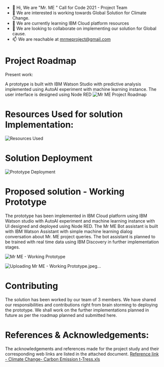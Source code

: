 - 👋 Hi, We are "Mr. ME " Call for Code 2021 - Project Team
- 👀 We are interested is working towards Global Solution for Climate Change.
- 🌱 We are currently learning IBM Cloud platform resources
- 💞️ We are looking to collaborate on implementing our solution for Global cause.
- 📫 We are reachable at mrmeproject@gmail.com

# Project Roadmap
Present work:

A prototype is built with IBM Watson Studio with predictive analysis implemented using AutoAI experiment with machine learning instance. The user interface is designed using Node RED 
![Mr ME Project Roadmap](https://user-images.githubusercontent.com/87765430/127703415-ab03239c-a3e1-4ecf-b974-9cd55e36add2.jpeg)

# Resources Used for solution Implementation:
![Resources Used](https://user-images.githubusercontent.com/87765430/127706777-a15b5365-38df-4596-a4d3-6322fc6b9b43.png)

# Solution Deployment
![Prototype Deployment](https://user-images.githubusercontent.com/87765430/127706519-f97c5a5d-7b87-4629-a8e6-d50930914d4f.png)

# Proposed solution - Working Prototype
The prototype has been implemented in IBM Cloud platform using IBM Watson studio with AutoAI experiment and machine learning instance with UI designed and deployed using Node RED. The Mr ME Bot assistant is built with IBM Watson Assistant with simple machine learning dialog conversation about Mr. ME project queries. The bot assistant is planned to be trained with real time data using IBM Discovery in further implementation stages.

![Mr ME - Working Prototype](https://user-images.githubusercontent.com/87765430/127702824-bb289bb2-0bc6-4a60-bfbb-023a09229287.jpeg)

![Uploading Mr ME - Working Prototype.jpeg…]()

# Contributing
The solution has been worked by our team of 3 members. We have shared our responsibilities and contributions right from brain storming to deploying the prototype. We shall work on the further implementations planned in future as per the roadmap planned and submitted here.

# References & Acknowledgements:
The acknowledgements and references made for the project study and their corresponding web links are listed in the attached document.
[Reference link - Climate Change- Carbon Emission t-Tress.xls](https://github.com/MrMeTeam/MrMeTeam/files/6909691/Reference.link.-.Climate.Change-.Carbon.Emission.t-Tress.xls)


<!---
MrMeTeam/MrMeTeam is a ✨ special ✨ repository because its `README.md` (this file) appears on your GitHub profile.
You can click the Preview link to take a look at your changes.
--->
